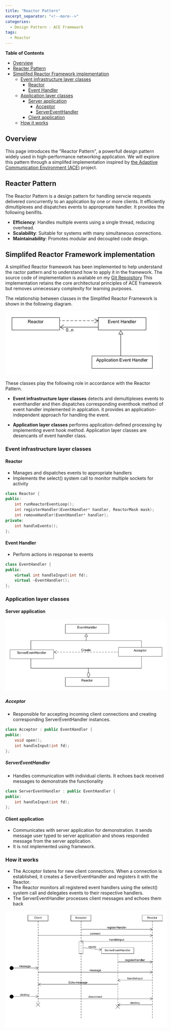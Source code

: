 ```yaml
---
title: "Reactor Pattern"
excerpt_separator: "<!--more-->"
categories:
  - Design Pattern - ACE Framework
tags:
  - Reactor
---
```


**Table of Contents**
- [Overview](#overview)
- [Reacter Pattern](#reacter-pattern)
- [Simplifed Reactor Framework implementation](#simplifed-reactor-framework-implementation)
  - [Event infrastructure layer classes](#event-infrastructure-layer-classes)
    - [Reactor](#reactor)
    - [Event Handler](#event-handler)
  - [Application layer classes](#application-layer-classes)
    - [Server application](#server-application)
      - [Acceptor](#acceptor)
      - [ServerEventHandler](#servereventhandler)
    - [Client application](#client-application)
  - [How it works](#how-it-works)


## Overview
This page introduces the "Reactor Pattern", a powerfull design pattern widely used in high-performance networking application. We will explore this pattern through a simplifed implementation inspired by [the Adaptive Communication Environment (ACE)](https://www.dre.vanderbilt.edu/~schmidt/ACE.html) project.

## Reacter Pattern
The Reactor Pattern is a design pattern for handling servcie requests delivered concurrently to an application by one or more clients. It efficiently dimultiplexes and dispatches events to appropreate handler. It provides the following benifits.

- **Efficiency**: Handles multiple events using a single thread, reducing overhead.
- **Scalability**: Suitable for systems with many simultaneous connections.
- **Maintainability**: Promotes modular and decoupled code design.


## Simplifed Reactor Framework implementation
A simplified Reactor framework has been implemented to help understand the ractor pattern and to understand how to apply it in the framework. The source code of implementation is available on my [Git Repoisitory](https://github.com/yjung93/study_reactor_1_0)  This implementation retains the core architectural principles of ACE framework but removes unnecessary complexity for learning purposes.  

The relationship between classes in the Simplifed Reactor Framework is shown in the following diagram.

![alt text](/assets/images/reactor_class_diagram_v_1_1.jpg)

These classes play the following role in accordance with the Reactor Pattern.
- **Event infrastructure layer classes**  detects and demultiplexes events to eventhandler and then dispatches corresponding eventhook method of event handler implemented in applcation. it provides an application-independent approach for handling the event.

- **Application layer classes** performs application-defined processing by implementing event hook method. Application layer classes are desencants of event handler class.
  


### Event infrastructure layer classes

#### Reactor
- Manages and dispatches events to appropriate handlers
- Implements the select() system call to monitor multiple sockets for activity

```cpp
class Reactor {
public:
    int runReactorEventLoop();
    int registerHandler(EventHandler* handler, ReactorMask mask);
    int removeHandler(EventHandler* handler);
private:
    int handleEvents();
};
```
#### Event Handler
- Perform actions in response to events

```cpp
class EventHandler {
public:
    virtual int handleInput(int fd);
    virtual ~EventHandler();
};
```
### Application layer classes

#### Server application

![alt text](/assets/images/example_reactor.png)

##### Acceptor
- Responsible for accepting incoming client connections and creating corresponding ServerEventHandler instances.

```cpp
class Acceptor : public EventHandler {
public:
    void open();
    int handleInput(int fd);
};
```
##### ServerEventHandler
- Handles communication with individual clients. It echoes back received messages to demonstrate the functionality
 
```cpp
class ServerEventHandler : public EventHandler {
public:
    int handleInput(int fd);
};
```

#### Client application
- Communicates with server application for demonstration. it sends message user typed to server application and shows responded message from the server application.
- It is not implemented using framework.

### How it works
- The Acceptor listens for new client connections. When a connection is established, it creates a ServerEventHandler and registers it with the Reactor.
- The Reactor monitors all registered event handlers using the select() system call and delegates events to their respective handlers.
- The ServerEventHandler processes client messages and echoes them back​

![alt text](/assets/images/example_reactor_Sequence.png)

